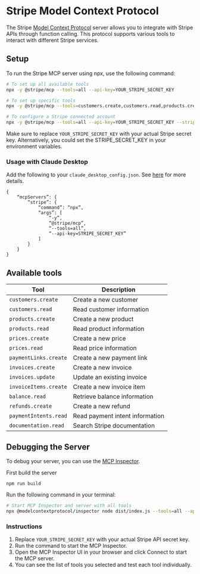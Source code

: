 # Stripe Model Context Protocol

The Stripe [Model Context Protocol](https://modelcontextprotocol.com/) server allows you to integrate with Stripe APIs through function calling. This protocol supports various tools to interact with different Stripe services.

## Setup

To run the Stripe MCP server using npx, use the following command:

```bash
# To set up all available tools
npx -y @stripe/mcp --tools=all --api-key=YOUR_STRIPE_SECRET_KEY

# To set up specific tools
npx -y @stripe/mcp --tools=customers.create,customers.read,products.create --api-key=YOUR_STRIPE_SECRET_KEY

# To configure a Stripe connected account
npx -y @stripe/mcp --tools=all --api-key=YOUR_STRIPE_SECRET_KEY --stripe-account=CONNECTED_ACCOUNT_ID
```

Make sure to replace `YOUR_STRIPE_SECRET_KEY` with your actual Stripe secret key. Alternatively, you could set the STRIPE_SECRET_KEY in your environment variables.

### Usage with Claude Desktop

Add the following to your `claude_desktop_config.json`. See [here](https://modelcontextprotocol.io/quickstart/user) for more details.

```
{
    “mcpServers”: {
        “stripe”: {
            “command”: “npx”,
            “args”: [
                “-y”,
                “@stripe/mcp”,
                “--tools=all”,
                “--api-key=STRIPE_SECRET_KEY”
            ]
        }
    }
}
```

## Available tools

| Tool                  | Description                     |
| --------------------- | ------------------------------- |
| `customers.create`    | Create a new customer           |
| `customers.read`      | Read customer information       |
| `products.create`     | Create a new product            |
| `products.read`       | Read product information        |
| `prices.create`       | Create a new price              |
| `prices.read`         | Read price information          |
| `paymentLinks.create` | Create a new payment link       |
| `invoices.create`     | Create a new invoice            |
| `invoices.update`     | Update an existing invoice      |
| `invoiceItems.create` | Create a new invoice item       |
| `balance.read`        | Retrieve balance information    |
| `refunds.create`      | Create a new refund             |
| `paymentIntents.read` | Read payment intent information |
| `documentation.read`  | Search Stripe documentation     |

## Debugging the Server

To debug your server, you can use the [MCP Inspector](https://modelcontextprotocol.io/docs/tools/inspector).

First build the server

```
npm run build
```

Run the following command in your terminal:

```bash
# Start MCP Inspector and server with all tools
npx @modelcontextprotocol/inspector node dist/index.js --tools=all --api-key=YOUR_STRIPE_SECRET_KEY
```

### Instructions

1. Replace `YOUR_STRIPE_SECRET_KEY` with your actual Stripe API secret key.
2. Run the command to start the MCP Inspector.
3. Open the MCP Inspector UI in your browser and click Connect to start the MCP server.
4. You can see the list of tools you selected and test each tool individually.
